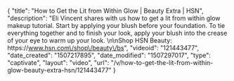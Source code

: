 {
    "title": "How to Get the Lit from Within Glow | Beauty Extra | HSN",
    "description": "Eli Vincent shares with us how to get a lit from within glow makeup tutorial. Start by applying your blush before your foundation. To tie everything together and to finish your look, apply your blush into the crease of your eye to warm up your look. \n\nShop HSN Beauty: https:\/\/www.hsn.com\/shop\/beauty\/bs",
    "videoid": "121443477",
    "date_created": "1507217895",
    "date_modified": "1507297017",
    "type": "captivate",
    "layout": "video",
    "url": "\/v\/how-to-get-the-lit-from-within-glow-beauty-extra-hsn\/121443477"
}